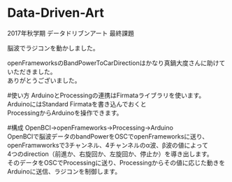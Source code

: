 # Data-Driven-Art
2017年秋学期 データドリブンアート 最終課題

脳波でラジコンを動かしました。

openFrameworksのBandPowerToCarDirectionはかなり真鍋大度さんに助けていただきました。<br>
ありがとうございました。

#使い方
ArduinoとProcessingの連携はFirmataライブラリを使います。<br>
ArduinoにはStandard Firmataを書き込んでおくと<br>
ProcessingからArduinoを操作できます。

#構成
OpenBCI→openFrameworks→Processing→Arduino<br>
OpenBCIで脳波データのbandPowerをOSCでopenFrameworksに送り、<br>
openFramwworksで3チャンネル、4チャンネルのα波、β波の値によって<br>
4つのdirection（前進か、右旋回か、左旋回か、停止か）を導き出します。<br>
そのデータをOSCでProcessingに送り、Processingからその値に応じた動きを<br>
Arduinoに送信、ラジコンを制御します。
